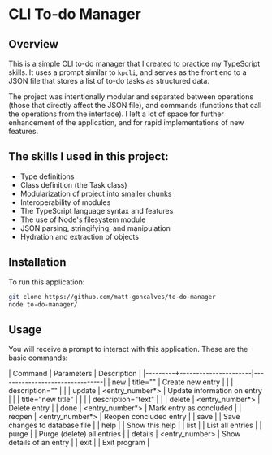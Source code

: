 # CLI To-do Manager

## Overview

This is a simple CLI to-do manager that I created to practice my TypeScript skills. It uses a prompt similar to `kpcli`, and serves as the front end to a JSON file that stores a list of to-do tasks as structured data.

The project was intentionally modular and separated between operations (those that directly affect the JSON file), and commands (functions that call the operations from the interface). I left a lot of space for further enhancement of the application, and for rapid implementations of new features.

## The skills I used in this project:

- Type definitions
- Class definition (the Task class)
- Modularization of project into smaller chunks
- Interoperability of modules
- The TypeScript language syntax and features
- The use of Node's filesystem module
- JSON parsing, stringifying, and manipulation
- Hydration and extraction of objects

## Installation

To run this application:

```bash
git clone https://github.com/matt-goncalves/to-do-manager
node to-do-manager/
```

## Usage

You will receive a prompt to interact with this application. These are the basic commands:

| Command | Parameters           | Description                    |
|---------+----------------------|--------------------------------|
| new     | title=""             | Create new entry               |
|         | description=""       |                                |
| update  | <entry_number*>      | Update information on entry    |
|         | title="new title"    |                                |
|         | description="text"   |                                |
| delete  | <entry_number*>      | Delete entry                   |
| done    | <entry_number*>      | Mark entry as concluded        |
| reopen  | <entry_number*>      | Reopen concluded entry         |
| save    |                      | Save changes to database file  |
| help    |                      | Show this help                 |
| list    |                      | List all entries               |
| purge   |                      | Purge (delete) all entries     |
| details | <entry_number>       | Show details of an entry       |
| exit    |                      | Exit program                   |

